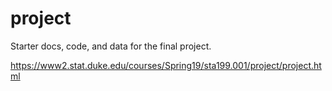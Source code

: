 # project

Starter docs, code, and data for the final project.

https://www2.stat.duke.edu/courses/Spring19/sta199.001/project/project.html
